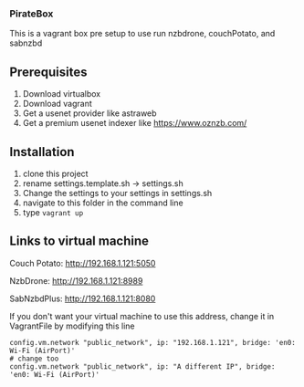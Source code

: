 ### PirateBox
This is a vagrant box pre setup to use run nzbdrone, couchPotato, and sabnzbd

## Prerequisites
1. Download virtualbox
2. Download vagrant
3. Get a usenet provider like astraweb
4. Get a premium usenet indexer like https://www.oznzb.com/


## Installation
1. clone this project
2. rename settings.template.sh -> settings.sh
3. Change the settings to your settings in settings.sh
4. navigate to this folder in the command line
5. type `vagrant up`

## Links to virtual machine
Couch Potato: http://192.168.1.121:5050

NzbDrone: http://192.168.1.121:8989

SabNzbdPlus: http://192.168.1.121:8080


If you don't want your virtual machine to use this address, change it in VagrantFile by modifying this line
```
config.vm.network "public_network", ip: "192.168.1.121", bridge: 'en0: Wi-Fi (AirPort)'
# change too
config.vm.network "public_network", ip: "A different IP", bridge: 'en0: Wi-Fi (AirPort)'
```